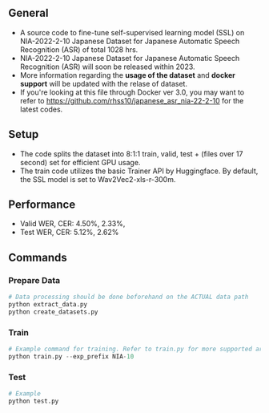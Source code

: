## General
- A source code to fine-tune self-supervised learning model (SSL) on NIA-2022-2-10 Japanese Dataset for Japanese Automatic Speech Recognition (ASR) of total 1028 hrs.
- NIA-2022-2-10 Japanese Dataset for Japanese Automatic Speech Recognition (ASR) will soon be released within 2023.
- More information regarding the **usage of the dataset** and **docker support** will be updated with the relase of dataset.
- If you're looking at this file through Docker ver 3.0, you may want to refer to https://github.com/rhss10/japanese_asr_nia-22-2-10 for the latest codes.

## Setup
- The code splits the dataset into 8:1:1 train, valid, test + (files over 17 second) set for efficient GPU usage.
- The train code utilizes the basic Trainer API by Huggingface. By default, the SSL model is set to Wav2Vec2-xls-r-300m.

## Performance
- Valid WER, CER: 4.50%, 2.33%,
- Test WER, CER: 5.12%, 2.62%

## Commands
### Prepare Data
```python
# Data processing should be done beforehand on the ACTUAL data path
python extract_data.py
python create_datasets.py
```
### Train
```python
# Example command for training. Refer to train.py for more supported arguments
python train.py --exp_prefix NIA-10
```
### Test
```python
# Example
python test.py
```
